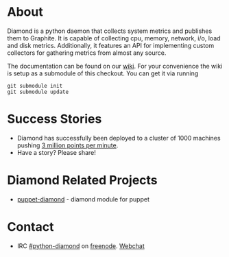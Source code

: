 About
=====

Diamond is a python daemon that collects system metrics and publishes them to Graphite. It is
capable of collecting cpu, memory, network, i/o, load and disk metrics.  Additionally,
it features an API for implementing custom collectors for gathering metrics from almost any source.

The documentation can be found on our [wiki](https://github.com/BrightcoveOS/Diamond/wiki). For your
convenience the wiki is setup as a submodule of this checkout. You can get it via running

    git submodule init
    git submodule update

Success Stories
=====

 * Diamond has successfully been deployed to a cluster of 1000 machines pushing [3 million points per minute](https://answers.launchpad.net/graphite/+question/178969).
 * Have a story? Please share!

Diamond Related Projects
=====
 * [puppet-diamond](https://github.com/vimeo/puppet-diamond) - diamond module for puppet
 
Contact
=====
 * IRC [#python-diamond](irc://chat.freenode.net:6667/%23python-diamond) on [freenode](http://www.freenode.net). [Webchat](http://webchat.freenode.net/?channels=python-diamond)
